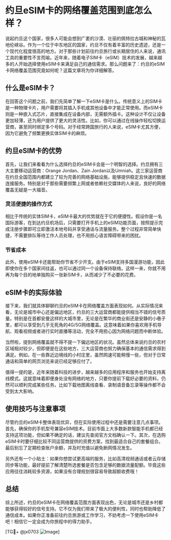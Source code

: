 # 约旦eSIM卡的网络覆盖范围到底怎么样？

说起约旦这个国家，很多人可能会想到广袤的沙漠、壮丽的佩特拉古城和神秘的瓦地伦峡谷。作为一个位于中东地区的国家，约旦不仅有着丰富的历史遗迹，还是一个现代化程度很高的地方。对于那些计划前往约旦旅行或长期居住的人来说，通讯工具的重要性不言而喻。近年来，随着电子SIM卡（eSIM）技术的发展，越来越多的人开始选择使用eSIM卡来满足自己的通信需求。那么问题来了：约旦的eSIM卡网络覆盖范围究竟如何呢？这篇文章将为你详细解答。

## 什么是eSIM卡？

在回答这个问题之前，我们先简单了解一下eSIM卡是什么。传统意义上的SIM卡是一种物理卡片，用户需要将其插入手机或其他设备中才能正常使用。而eSIM卡则是一种嵌入式芯片，直接集成在设备内部，无需额外插卡。这种设计不仅让设备更加轻薄，还为用户提供了更大的灵活性。比如，你可以通过在线操作轻松切换运营商，甚至同时绑定多个号码。对于经常跨国旅行的人来说，eSIM卡尤其方便，因为它避免了频繁更换实体SIM卡的麻烦。

## 约旦eSIM卡的优势

首先，让我们来看看为什么选择约旦的eSIM卡会是一个明智的选择。约旦拥有三大主要移动运营商：Orange Jordan、Zain Jordan以及Umniah。这三家运营商在约旦全国范围内都建立了较为完善的网络基础设施，能够提供稳定且快速的数据连接服务。特别是对于那些需要频繁上网或者依赖社交媒体的人来说，良好的网络覆盖无疑是一大福音。

### 灵活便捷的操作方式

相比于传统的实体SIM卡，eSIM卡最大的优势就在于它的便捷性。假设你是一名国际游客，在到达约旦机场后，只需要打开手机上的eSIM功能页面，按照提示完成注册步骤即可立即激活本地号码并享受通话与流量服务。整个过程非常简单快捷，不需要排队等待工作人员处理，也不用担心语言障碍带来的困扰。

### 节省成本

此外，使用eSIM卡还能帮助你节省不少开支。由于eSIM支持多国漫游功能，因此即使你在多个国家间往返，也可以通过同一个设备保持联络。这样一来，你就不用再为每个目的地单独购买一张新SIM卡，从而减少了不必要的花费。

## eSIM卡的实际体验

接下来，我们就具体聊聊约旦的eSIM卡在网络覆盖方面表现如何。从实际情况来看，无论是城市中心还是偏远地区，约旦的三大运营商都能提供相当不错的信号质量。特别是在首都安曼这样的大城市里，无论是在繁华的商业街还是安静的小巷子里，都可以享受到几乎无死角的4G/5G网络覆盖。这意味着如果你喜欢用手机导航、观看视频或者进行实时直播等活动，完全不用担心因为网络问题而中断体验。

当然啦，提到网络覆盖就不得不提一下偏远地区的状况。虽然总体来说约旦的农村区域相对较少，但即便是在这些地方，三大运营商也努力确保基本的通信需求得到满足。例如，在一些靠近边境线的小村庄里，虽然网速可能稍慢一些，但对于日常通话和简单的网页浏览来说已经足够应付了。

值得一提的是，近年来随着科技的进步，越来越多的应用程序和服务也开始支持离线模式。这就意味着即便身处没有网络的地方，只要你提前下载好必要的资料，仍然可以顺利完成某些任务。比如下载地图离线查看、录制语音备忘录等操作都不会受到太大影响。

## 使用技巧与注意事项

尽管约旦的eSIM卡整体表现优异，但在实际使用过程中还是需要注意几点事项。首先，确保你的手机型号兼容eSIM技术。目前市面上大多数新款智能手机都已经支持这项功能，但如果不确定的话，建议先查阅官方文档确认一下。其次，在选购eSIM卡时要仔细比较不同运营商提供的资费方案，找到最适合自己的套餐组合。最后别忘了定期检查账户余额，并及时充值以避免断网情况发生。

另外还有一个小贴士：如果你想尝试更高端的服务，比如高清视频通话或者云存储同步等功能，最好提前了解清楚所选套餐是否包含足够的数据流量配额。毕竟这些应用往往消耗较多资源，如果没有合理规划很容易导致超额收费哦！

## 总结

综上所述，约旦的eSIM卡在网络覆盖范围方面表现出色，无论是城市还是乡村都能够获得较好的信号支持。它不仅为我们带来了极大的便利性，同时也帮助降低了通信成本。如果你正准备前往约旦旅游或工作学习，不妨考虑一下使用eSIM卡吧！相信它一定会成为你旅程中的得力助手。

[TG💪+ @jx0703 ![Image](https://github.com/user-attachments/assets/dbca1d08-cadb-493c-b0ec-ad6f7a83f270)]